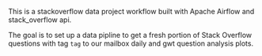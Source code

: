 This is a stackoverflow data project workflow built with Apache Airflow and stack_overflow api.



The goal is to set up a data pipline to get a fresh portion of Stack Overflow questions with tag `tag` to our mailbox daily and gwt question analysis plots.

